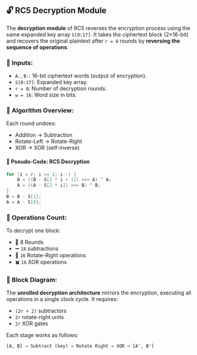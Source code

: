 ## 🔓 RC5 Decryption Module

The **decryption module** of RC5 reverses the encryption process using the same expanded key array `S[0:17]`. It takes the ciphertext block (2×16-bit) and recovers the original plaintext after `r = 8` rounds by **reversing the sequence of operations**.

### 🧠 Inputs:
- `Aᵣ`, `Bᵣ`: 16-bit ciphertext words (output of encryption).
- `S[0:17]`: Expanded key array.
- `r = 8`: Number of decryption rounds.
- `w = 16`: Word size in bits.

### 🔁 Algorithm Overview:

Each round undoes:
- Addition → Subtraction
- Rotate-Left → Rotate-Right
- XOR → XOR (self-inverse)

#### 📜 Pseudo-Code: RC5 Decryption

```c
for (i = r; i >= 1; i--) {
    B = ((B - S[2 * i + 1]) >>> A) ^ A;
    A = ((A - S[2 * i]) >>> B) ^ B;
}
B = B - S[1];
A = A - S[0];
```

### 🔧 Operations Count:
To decrypt one block:
- 🔁 8 Rounds
- ➖ `18` subtractions
- 🔁 `16` Rotate-Right operations
- ✖️ `16` XOR operations

### 🔄 Block Diagram:

The **unrolled decryption architecture** mirrors the encryption, executing all operations in a single clock cycle. It requires:
- `(2r + 2)` subtractors
- `2r` rotate-right units
- `2r` XOR gates

Each stage works as follows:
```
[A, B] → Subtract (key) → Rotate Right → XOR → [A', B']
```

